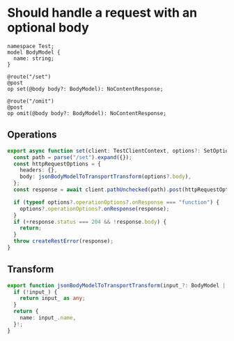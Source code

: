 # Should handle a request with an optional body

```tsp
namespace Test;
model BodyModel {
  name: string;
}

@route("/set")
@post
op set(@body body?: BodyModel): NoContentResponse;

@route("/omit")
@post
op omit(@body body?: BodyModel): NoContentResponse;
```

## Operations

```ts src/api/testClientOperations.ts function set
export async function set(client: TestClientContext, options?: SetOptions): Promise<void> {
  const path = parse("/set").expand({});
  const httpRequestOptions = {
    headers: {},
    body: jsonBodyModelToTransportTransform(options?.body),
  };
  const response = await client.pathUnchecked(path).post(httpRequestOptions);

  if (typeof options?.operationOptions?.onResponse === "function") {
    options?.operationOptions?.onResponse(response);
  }
  if (+response.status === 204 && !response.body) {
    return;
  }
  throw createRestError(response);
}
```

## Transform

```ts src/models/serializers.ts function jsonBodyModelToTransportTransform
export function jsonBodyModelToTransportTransform(input_?: BodyModel | null): any {
  if (!input_) {
    return input_ as any;
  }
  return {
    name: input_.name,
  }!;
}
```
